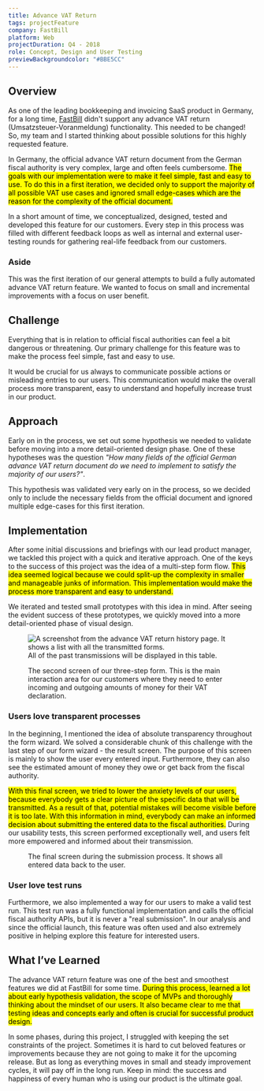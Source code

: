 ```yaml
---
title: Advance VAT Return
tags: projectFeature
company: FastBill
platform: Web
projectDuration: Q4 - 2018
role: Concept, Design and User Testing
previewBackgroundcolor: "#BBE5CC"
---
```


<section class="f-mb10 f-mb12-m">
  <div class="wrapper">
    <h2 class="area-title">Overview</h2>
    <div class="cs-section cs-section--half">
      <div class="cs-section-content">
        <p>As one of the leading bookkeeping and invoicing SaaS product in Germany, for a long time, <a href="https://www.fastbill.com">FastBill</a> didn't support any advance VAT return (Umsatzsteuer-Voranmeldung) functionality. This needed to be changed! So, my team and I started thinking about possible solutions for this highly requested feature.</p>
        <p>In Germany, the official advance VAT return document from the German fiscal authority is very complex, large and often feels cumbersome. <mark>The goals with our implementation were to make it feel simple, fast and easy to use. To do this in a first iteration, we decided only to support the majority of all possible VAT use cases and ignored small edge-cases which are the reason for the complexity of the official document.</mark></p>
        <p>In a short amount of time, we conceptualized, designed, tested and developed this feature for our customers. Every step in this process was filled with different feedback loops as well as internal and external user-testing rounds for gathering real-life feedback from our customers.</p>
      </div>
      <aside class="cs-section-sidebar">
        <div class="cs-section-sidebar--aside">
          <h3>Aside</h3>
          <p>This was the first iteration of our general attempts to build a fully automated advance VAT return feature. We wanted to focus on small and incremental improvements with a focus on user benefit.</p>
        </div>
      </aside>
    </div>
  </div>
</section>
<section class="f-mb10 f-mb12-m">
  <div class="wrapper">
    <div class="f-mb10 f-mb12-m cs-section cs-section--half">
      <div class="cs-section-content">
        <h2 class="area-title">Challenge</h2>
        <p>Everything that is in relation to official fiscal authorities can feel a bit dangerous or threatening. Our primary challenge for this feature was to make the process feel simple, fast and easy to use.</p>
        <p>It would be crucial for us always to communicate possible actions or misleading entries to our users. This communication would make the overall process more transparent, easy to understand and hopefully increase trust in our product.</p>
      </div>
    </div>
    <div class="cs-section cs-section--half">
      <div class="cs-section-content">
        <h2 class="area-title">Approach</h2>
        <p>Early on in the process, we set out some hypothesis we needed to validate before moving into a more detail-oriented design phase. One of these hypotheses was the question <em>"How many fields of the official German advance VAT return document do we need to implement to satisfy the majority of our users?"</em>.</p>
        <p>This hypothesis was validated very early on in the process, so we decided only to include the necessary fields from the official document and ignored multiple edge-cases for this first iteration.</p>
      </div>
    </div>
  </div>
</section>
<section class="cs-area f-mb10 f-mb12-m">
  <div class="wrapper">
  <h2 class="area-title">Implementation</h2>
    <div class="cs-section cs-section--screens">
      <p>After some initial discussions and briefings with our lead product manager, we tackled this project with a quick and iterative approach. One of the keys to the success of this project was the idea of a multi-step form flow. <mark>This idea seemed logical because we could split-up the complexity in smaller and manageable junks of information. This implementation would make the process more transparent and easy to understand.</mark></p>
      <p>We iterated and tested small prototypes with this idea in mind. After seeing the evident success of these prototypes, we quickly moved into a more detail-oriented phase of visual design.</p>
      <figure>
        <img alt="A screenshot from the advance VAT return history page. It shows a list with all the transmitted forms." src="https://fruechtl.me/media/pages/work/case-studies/advance-vat-return/1429081108-1549818934/ust-va-history.jpg">
        <figcaption>All of the past transmissions will be displayed in this table.</figcaption>
      </figure>
      <figure class="rev">
        <img alt="" src="https://fruechtl.me/media/pages/work/case-studies/advance-vat-return/453314216-1549818929/ust-va-form-step-two.jpg">
        <figcaption>The second screen of our three-step form. This is the main interaction area for our customers where they need to enter incoming and outgoing amounts of money for their VAT declaration.</figcaption>
      </figure>
      <h3>Users love transparent processes</h3>
      <p>In the beginning, I mentioned the idea of absolute transparency throughout the form wizard. We solved a considerable chunk of this challenge with the last step of our form wizard - the result screen. The purpose of this screen is mainly to show the user every entered input. Furthermore, they can also see the estimated amount of money they owe or get back from the fiscal authority.</p>
      <p><mark>With this final screen, we tried to lower the anxiety levels of our users, because everybody gets a clear picture of the specific data that will be transmitted. As a result of that, potential mistakes will become visible before it is too late. With this information in mind, everybody can make an informed decision about submitting the entered data to the fiscal authorities.</mark> During our usability tests, this screen performed exceptionally well, and users felt more empowered and informed about their transmission.</p>
      <figure>
        <img alt="" src="https://fruechtl.me/media/pages/work/case-studies/advance-vat-return/1440370454-1549818929/ust-va-form-step-three.jpg">
        <figcaption>The final screen during the submission process. It shows all entered data back to the user.</figcaption>
      </figure>
      <h3>User love test runs</h3>
      <p>Furthermore, we also implemented a way for our users to make a valid test run. This test run was a fully functional implementation and calls the official fiscal authority APIs, but it is never a "real submission". In our analysis and since the official launch, this feature was often used and also extremely positive in helping explore this feature for interested users.</p>
    </div>
  </div>
</section>
<section class="f-mb10 f-mb12-m">
  <div class="wrapper">
    <h2 class="area-title">What I’ve Learned</h2>
    <div class="cs-section cs-section--half">
      <div class="cs-section-content">
        <p>The advance VAT return feature was one of the best and smoothest features we did at FastBill for some time. <mark>During this process,  learned a lot about early hypothesis validation, the scope of MVPs and thoroughly thinking about the mindset of our users. It also became clear to me that testing ideas and concepts early and often is crucial for successful product design.</mark></p>
        <p>In some phases, during this project, I struggled with keeping the set constraints of the project. Sometimes it is hard to cut beloved features or improvements because they are not going to make it for the upcoming release. But as long as everything moves in small and steady improvement cycles, it will pay off in the long run. Keep in mind: the success and happiness of every human who is using our product is the ultimate goal.</p>
      </div>
      <aside class="cs-section-sidebar">
        <div class="cs-section-sidebar--aside">
          <figure>
            <img alt="" src="https://fruechtl.me/media/pages/work/case-studies/advance-vat-return/15076600-1549818929/learning-image.png">
          </figure>
        </div>
      </aside>
    </div>
  </div>
</section>
